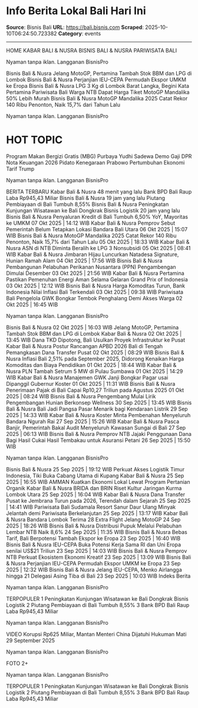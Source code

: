 # Info Berita Lokal Bali Hari Ini

**Source**: Bisnis Bali
**URL**: https://bali.bisnis.com
**Scraped**: 2025-10-10T06:24:50.723382
**Category**: events

---

HOME
KABAR BALI & NUSRA
BISNIS BALI & NUSRA
PARIWISATA BALI

Nyaman tanpa iklan. Langganan BisnisPro

Bisnis Bali & Nusra
Jelang MotoGP, Pertamina Tambah Stok BBM dan LPG di Lombok
Bisnis Bali & Nusra
Perjanjian IEU-CEPA Permudah Ekspor UMKM ke Eropa
Bisnis Bali & Nusra
LPG 3 Kg di Lombok Barat Langka, Begini Kata Pertamina
Pariwisata Bali
Warga NTB Dapat Harga Tiket MotoGP Mandalika 50% Lebih Murah
Bisnis Bali & Nusra
MotoGP Mandalika 2025 Catat Rekor 140 Ribu Penonton, Naik 15,7% dari Tahun Lalu

Nyaman tanpa iklan. Langganan BisnisPro

# HOT TOPIC
Program Makan Bergizi Gratis (MBG)
Purbaya Yudhi Sadewa
Demo Gaji DPR
Nota Keuangan 2026
Pidato Kenegaraan Prabowo
Pertumbuhan Ekonomi
Tarif Trump

Nyaman tanpa iklan. Langganan BisnisPro

BERITA TERBARU
Kabar Bali & Nusra
48 menit yang lalu
Bank BPD Bali Raup Laba Rp945,43 Miliar
Bisnis Bali & Nusra
19 jam yang lalu
Piutang Pembiayaan di Bali Tumbuh 8,55%
Bisnis Bali & Nusra
Peningkatan Kunjungan Wisatawan ke Bali Dongkrak Bisnis Logistik
20 jam yang lalu
Bisnis Bali & Nusra
Penyaluran Kredit di Bali Tumbuh 6,50% YoY, Mayoritas ke UMKM
07 Okt 2025 | 14:12 WIB
Kabar Bali & Nusra
Pemprov Sebut Pemerintah Belum Tetapkan Lokasi Bandara Bali Utara
06 Okt 2025 | 15:07 WIB
Bisnis Bali & Nusra
MotoGP Mandalika 2025 Catat Rekor 140 Ribu Penonton, Naik 15,7% dari Tahun Lalu
05 Okt 2025 | 18:33 WIB
Kabar Bali & Nusra
ASN di NTB Diminta Beralih ke LPG 3 Nonsubsidi
05 Okt 2025 | 08:41 WIB
Kabar Bali & Nusra
Jimbaran Hijau Luncurkan Natadesa Signature, Hunian Ramah Alam
04 Okt 2025 | 17:56 WIB
Bisnis Bali & Nusra
Pembangunan Pelabuhan Perikanan Nusantara (PPN) Pengambengan Dimulai Desember
03 Okt 2025 | 21:56 WIB
Kabar Bali & Nusra
Pertamina Pastikan Pemenuhan Energi Aman Selama Gelaran Grand Prix of Indonesia
03 Okt 2025 | 12:12 WIB
Bisnis Bali & Nusra
Harga Komoditas Turun, Bank Indonesia Nilai Inflasi Bali Terkendali
03 Okt 2025 | 09:38 WIB
Pariwisata Bali
Pengelola GWK Bongkar Tembok Penghalang Demi Akses Warga
02 Okt 2025 | 16:45 WIB

Nyaman tanpa iklan. Langganan BisnisPro

Bisnis Bali & Nusra
02 Okt 2025 | 16:03 WIB
Jelang MotoGP, Pertamina Tambah Stok BBM dan LPG di Lombok
Kabar Bali & Nusra
02 Okt 2025 | 13:45 WIB
Dana TKD Dipotong, Bali Usulkan Proyek Infrastruktur ke Pusat
Kabar Bali & Nusra
Postur Rancangan APBD 2026 Bali di Tengah Pemangkasan Dana Transfer Pusat
02 Okt 2025 | 08:29 WIB
Bisnis Bali & Nusra
Inflasi Bali 2,51% pada September 2025, Didorong Kenaikan Harga Komoditas dan Biaya Pendidikan
01 Okt 2025 | 18:44 WIB
Kabar Bali & Nusra
PLN Tambah Setrum 5 MW di Pulau Sumbawa
01 Okt 2025 | 14:29 WIB
Kabar Bali & Nusra
Manajemen GWK Janji Bongkar Pagar usai Dipanggil Gubernur Koster
01 Okt 2025 | 11:31 WIB
Bisnis Bali & Nusra
Penerimaan Pajak di Bali Capai Rp10,27 Triliun pada Agustus 2025
01 Okt 2025 | 08:24 WIB
Bisnis Bali & Nusra
Pengembang Mulai Lirik Pengembangan Hunian Berkonsep Wellness
30 Sep 2025 | 13:45 WIB
Bisnis Bali & Nusra
Bali Jadi Pangsa Pasar Menarik bagi Kendaraan Listrik
29 Sep 2025 | 14:33 WIB
Kabar Bali & Nusra
Koster Minta Pembenahan Menyeluruh Bandara Ngurah Rai
27 Sep 2025 | 15:26 WIB
Kabar Bali & Nusra
Pasca Banjir, Pemerintah Bakal Audit Menyeluruh Kawasan Sungai di Bali
27 Sep 2025 | 06:13 WIB
Bisnis Bali & Nusra
Pemprov NTB Jajaki Penggunaan Dana Bagi Hasil Cukai Hasil Tembakau untuk Asuransi Petani
26 Sep 2025 | 15:50 WIB

Nyaman tanpa iklan. Langganan BisnisPro

Bisnis Bali & Nusra
25 Sep 2025 | 19:12 WIB
Perkuat Akses Logistik Timur Indonesia, Tiki Buka Cabang Utama di Kupang
Kabar Bali & Nusra
25 Sep 2025 | 16:55 WIB
AMMAN Kuatkan Ekonomi Lokal Lewat Program Pertanian Organik
Kabar Bali & Nusra
BRIDA dan BRIN Riset Kultur Jaringan Kurma Lombok Utara
25 Sep 2025 | 16:04 WIB
Kabar Bali & Nusra
Dana Transfer Pusat ke Jembrana Turun pada 2026, Terendah dalam Sejarah
25 Sep 2025 | 14:41 WIB
Pariwisata Bali
Sudamala Resort Sanur Daur Ulang Minyak Jelantah demi Pariwisata Berkelanjutan
25 Sep 2025 | 13:17 WIB
Kabar Bali & Nusra
Bandara Lombok Terima 28 Extra Flight Jelang MotoGP
24 Sep 2025 | 18:26 WIB
Bisnis Bali & Nusra
Distribusi Pupuk Melalui Pelabuhan Lembar NTB Naik 8,6%
24 Sep 2025 | 11:35 WIB
Bisnis Bali & Nusra
Bebas Tarif, Bali Berpotensi Tambah Ekspor ke Eropa
23 Sep 2025 | 16:40 WIB
Bisnis Bali & Nusra
IEU-CEPA Buka Potensi Kerja Sama RI dan Uni Eropa senilai US$21 Triliun
23 Sep 2025 | 14:03 WIB
Bisnis Bali & Nusra
Pemprov NTB Perkuat Ekosistem Ekonomi Kreatif
23 Sep 2025 | 13:09 WIB
Bisnis Bali & Nusra
Perjanjian IEU-CEPA Permudah Ekspor UMKM ke Eropa
23 Sep 2025 | 12:32 WIB
Bisnis Bali & Nusra
Jelang IEU-CEPA, Menko Airlangga hingga 21 Delegasi Asing Tiba di Bali
23 Sep 2025 | 10:03 WIB
Indeks Berita

Nyaman tanpa iklan. Langganan BisnisPro

TERPOPULER
1
Peningkatan Kunjungan Wisatawan ke Bali Dongkrak Bisnis Logistik
2
Piutang Pembiayaan di Bali Tumbuh 8,55%
3
Bank BPD Bali Raup Laba Rp945,43 Miliar

Nyaman tanpa iklan. Langganan BisnisPro

VIDEO
Korupsi Rp625 Miliar, Mantan Menteri China Dijatuhi Hukuman Mati
29 September 2025

Nyaman tanpa iklan. Langganan BisnisPro

FOTO
2+

Nyaman tanpa iklan. Langganan BisnisPro

TERPOPULER
1
Peningkatan Kunjungan Wisatawan ke Bali Dongkrak Bisnis Logistik
2
Piutang Pembiayaan di Bali Tumbuh 8,55%
3
Bank BPD Bali Raup Laba Rp945,43 Miliar
